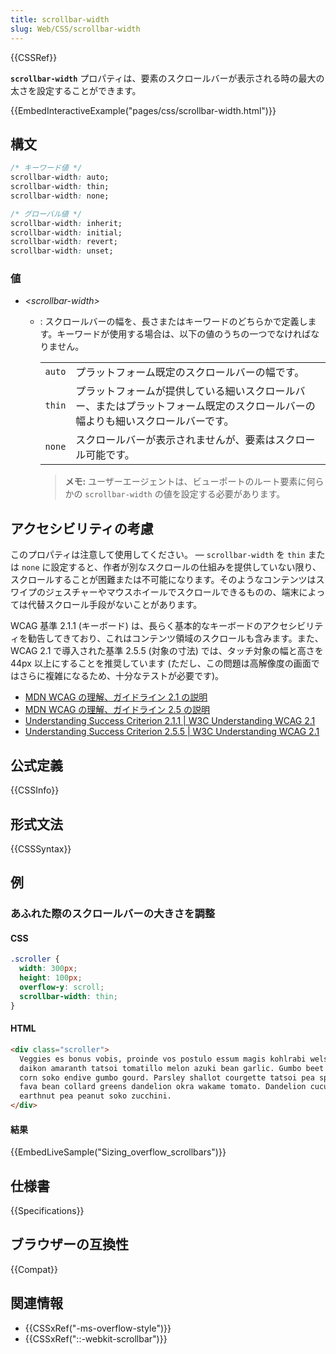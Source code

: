 ```yaml
---
title: scrollbar-width
slug: Web/CSS/scrollbar-width
---
```


{{CSSRef}}

**`scrollbar-width`** プロパティは、要素のスクロールバーが表示される時の最大の太さを設定することができます。

{{EmbedInteractiveExample("pages/css/scrollbar-width.html")}}

## 構文

```css
/* キーワード値 */
scrollbar-width: auto;
scrollbar-width: thin;
scrollbar-width: none;

/* グローバル値 */
scrollbar-width: inherit;
scrollbar-width: initial;
scrollbar-width: revert;
scrollbar-width: unset;
```

### 値

- _\<scrollbar-width>_

  - : スクロールバーの幅を、長さまたはキーワードのどちらかで定義します。キーワードが使用する場合は、以下の値のうちの一つでなければなりません。

    <table class="standard-table">
      <tbody>
        <tr>
          <td><code>auto</code></td>
          <td>プラットフォーム既定のスクロールバーの幅です。</td>
        </tr>
        <tr>
          <td><code>thin</code></td>
          <td>
            プラットフォームが提供している細いスクロールバー、またはプラットフォーム既定のスクロールバーの幅よりも細いスクロールバーです。
          </td>
        </tr>
        <tr>
          <td><code>none</code></td>
          <td>スクロールバーが表示されませんが、要素はスクロール可能です。</td>
        </tr>
      </tbody>
    </table>

    > **メモ:** ユーザーエージェントは、ビューポートのルート要素に何らかの `scrollbar-width` の値を設定する必要があります。

## アクセシビリティの考慮

このプロパティは注意して使用してください。 — `scrollbar-width` を `thin` または `none` に設定すると、作者が別なスクロールの仕組みを提供していない限り、スクロールすることが困難または不可能になります。そのようなコンテンツはスワイプのジェスチャーやマウスホイールでスクロールできるものの、端末によっては代替スクロール手段がないことがあります。

WCAG 基準 2.1.1 (キーボード) は、長らく基本的なキーボードのアクセシビリティを勧告してきており、これはコンテンツ領域のスクロールも含みます。また、 WCAG 2.1 で導入された基準 2.5.5 (対象の寸法) では、タッチ対象の幅と高さを 44px 以上にすることを推奨しています (ただし、この問題は高解像度の画面ではさらに複雑になるため、十分なテストが必要です)。

- [MDN WCAG の理解、ガイドライン 2.1 の説明](/ja/docs/Web/Accessibility/Understanding_WCAG/Operable#guideline_2.1_%E2%80%94_keyboard_accessible_make_all_functionality_available_from_a_keyboard)
- [MDN WCAG の理解、ガイドライン 2.5 の説明](/ja/docs/Web/Accessibility/Understanding_WCAG/Operable#guideline_2.5_input_modalities_make_it_easier_for_users_to_operate_functionality_through_various_inputs_beyond_keyboard.s/)
- [Understanding Success Criterion 2.1.1 | W3C Understanding WCAG 2.1](https://www.w3.org/WAI/WCAG21/Understanding/keyboard)
- [Understanding Success Criterion 2.5.5 | W3C Understanding WCAG 2.1](https://www.w3.org/WAI/WCAG21/Understanding/target-size.html)

## 公式定義

{{CSSInfo}}

## 形式文法

{{CSSSyntax}}

## 例

### あふれた際のスクロールバーの大きさを調整

#### CSS

```css
.scroller {
  width: 300px;
  height: 100px;
  overflow-y: scroll;
  scrollbar-width: thin;
}
```

#### HTML

```html
<div class="scroller">
  Veggies es bonus vobis, proinde vos postulo essum magis kohlrabi welsh onion
  daikon amaranth tatsoi tomatillo melon azuki bean garlic. Gumbo beet greens
  corn soko endive gumbo gourd. Parsley shallot courgette tatsoi pea sprouts
  fava bean collard greens dandelion okra wakame tomato. Dandelion cucumber
  earthnut pea peanut soko zucchini.
</div>
```

#### 結果

{{EmbedLiveSample("Sizing_overflow_scrollbars")}}

## 仕様書

{{Specifications}}

## ブラウザーの互換性

{{Compat}}

## 関連情報

- {{CSSxRef("-ms-overflow-style")}}
- {{CSSxRef("::-webkit-scrollbar")}}
